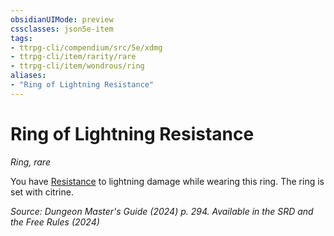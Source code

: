```yaml
---
obsidianUIMode: preview
cssclasses: json5e-item
tags:
- ttrpg-cli/compendium/src/5e/xdmg
- ttrpg-cli/item/rarity/rare
- ttrpg-cli/item/wondrous/ring
aliases: 
- "Ring of Lightning Resistance"
---
```

# Ring of Lightning Resistance
*Ring, rare*  



You have [Resistance](Інструменти%20ДМ/CLI/rules/variant-rules/resistance-xphb.md) to lightning damage while wearing this ring. The ring is set with citrine.

*Source: Dungeon Master's Guide (2024) p. 294. Available in the <span title='Systems Reference Document (5.2)'>SRD</span> and the Free Rules (2024)*